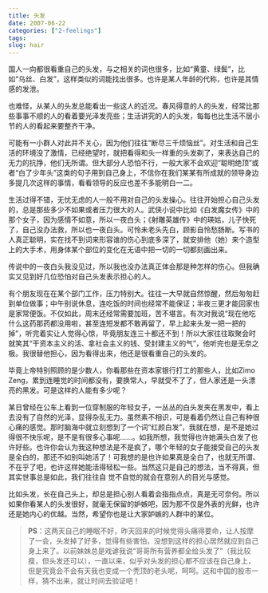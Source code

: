```yaml
---
title: 头发
date: 2007-06-22
categories: ["2-feelings"]
tags: 
slug: hair
---
```


国人一向都很看重自己的头发，与之相关的词也很多，比如“黄童、绿鬓”，比如“乌丝、白发”，这样类似的词能找出很多。也许是某人年龄的代称，也许是其情感的发泄。

也难怪，从某人的头发总能看出一些这人的近况。春风得意的人的头发，经常比那些事事不顺的人的看着要光泽发亮些；生活讲究的人的头发，每每也比生活不居小节的人的看起来要整齐干净。

可能有一小群人对此并不关心，因为他们往往“断尽三千烦恼丝”。对生活和自己生活的环境没了激情，已经绝望时，就把看得和头一样重的头发剃了，来表达自己的无力的抗挣，他们无所谓。但大部分人恐怕不行，一般大家不会欢迎“聪明绝顶”或者“白了少年头”这类的句子用到自己身上，不信你在我们某某有所成就的领导身边多提几次这样的事情，看看领导的反应也差不多能明白一二。

生活过得不错，无忧无虑的人一般不用对自己的头发操心。往往开始担心自己头发的，总是那些多少不如果或者压力很大的人。武侠小说中比如《白发魔女传》中的那个女子，因为感情不如意，所以一夜白头；《射雕英雄传》中的瑛姑，儿子快死了，自己没办法救，所以也一夜白头。可怜未老头先白，顾影自怜愁肠断。写书的人真正聪明，实在找不到词来形容谁的伤心到底多深了，就安排他（她）来个造型上的大手术，用身体某个部位的变化在无语中把一切的一切都刻画出来。

传说中的一夜白头我没见过，所以我也没办法真正体会那是种怎样的伤心。但我确实又见到好几位恐怕对自己头发表示担心的人。

有个朋友现在在某个部门工作，压力特别大。往往一大早就自然惊醒，然后匆匆赶到单位做事；中午别说休息，连吃饭的时间也经常不能保证；半夜三更才能回家也是家常便饭。不仅如此，周末还经常需要加班，苦不堪言。有次对我说“现在他吃什么这药那药都没用啦，甚至连短发都不敢再留了，早上起来头发一把一把的掉”，听完着实让人觉得心惊，毕竟朋友连三十都还不到！所以大家往往取聚会时就笑其“干资本主义的活、拿社会主义的钱、受封建主义的气”，他听完也是无奈之极。我很替他担心，因为看得出来，他还是很看重自己的头发的。

毕竟上帝特别照顾的是少数人，你看那些在资本家银行打工的那些人，比如Zimo Zeng，累到连睡觉的时间都没有，要换常人，早就受不了了，但人家还是一头漂亮的黑发。可是这样的人能有多少呢？

某日曾经在公车上看到一位穿制服的年轻女子，一丛丛的白头发夹在黑发中，看上去没有了自然的光泽，显得杂乱无力。虽然素不相识，可是看着仍然让自己有种很心痛的感觉。那时脑海中就立刻想到了一个词“红颜白发”，我就在想，是不是她过得很不快乐呢，是不是有很多心事呢……。如我所想，我觉得也许她满头白发了也许好些。也许你会认为我这种想法是不是疯了，哪个年轻的女子能接受自己的头发是全白的，那还不如别叫她活了！可我想的是也许如果真是全白了，也就无所谓、不在乎了吧，也许这样她能活得轻松一些。当然这只是自己的想法，当不得真，但其实世事总是如此，我们往往自 觉不自觉的就会在意别人的目光与感觉。

比如头发，长在自己头上，却总是担心别人看着会指指点点，真是无可奈何。所以如果你看某人的头发很好，就毫无保留的妒嫉吧，因为那不仅是外表的光鲜，也许还是她内心的优越。当然，希望你也是让大家妒嫉的人群中的某位。

> **PS**：这两天自己的睡眠不好，昨天回来的时候觉得头痛得要命，让人按摩了一会，头发掉了好多，觉得有些害怕，没想到这样的担心居然就应到自己身上来了。以前妹妹总是戏谑我说“哥哥所有营养都全给头发了”（我比较瘦，但头发还可以），一直以来，似乎对头发的担心都不应该在自己身上，但是究竟会不会有天我也变成一个秃顶的老头呢，呵呵。这和中国的股市一样，猜不出来，就让时间去验证吧！
